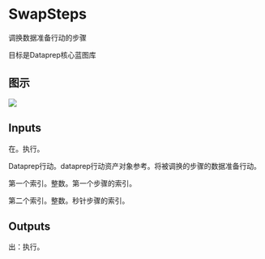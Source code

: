 # SwapSteps

调换数据准备行动的步骤

目标是Dataprep核心蓝图库

## 图示

![]($-20221218-18490660.png)

## Inputs

在。执行。

Dataprep行动。dataprep行动资产对象参考。将被调换的步骤的数据准备行动。

第一个索引。整数。第一个步骤的索引。

第二个索引。整数。秒针步骤的索引。

## Outputs

出：执行。